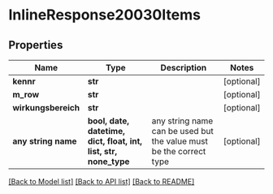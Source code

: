 # InlineResponse20030Items


## Properties
Name | Type | Description | Notes
------------ | ------------- | ------------- | -------------
**kennr** | **str** |  | [optional] 
**m_row** | **str** |  | [optional] 
**wirkungsbereich** | **str** |  | [optional] 
**any string name** | **bool, date, datetime, dict, float, int, list, str, none_type** | any string name can be used but the value must be the correct type | [optional]

[[Back to Model list]](../README.md#documentation-for-models) [[Back to API list]](../README.md#documentation-for-api-endpoints) [[Back to README]](../README.md)


